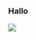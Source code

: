 ### Hallo
<!--Perhaps a bit of a lame first impression.-->
![](https://komarev.com/ghpvc/?username=Kingcheetah-135&color=ffffff&label=number:)
<!--
**Kingcheetah-135/Kingcheetah-135** is a ✨ _special_ ✨ repository because its `README.md` (this file) appears on your GitHub profile.

Here are some ideas to get you started:

- 🔭 I’m currently working on ...
- 🌱 I’m currently learning ...
- 👯 I’m looking to collaborate on ...
- 🤔 I’m looking for help with ...
- 💬 Ask me about ...
- 📫 How to reach me: ...
- 😄 Pronouns: ...
- ⚡ Fun fact: ...
-->
